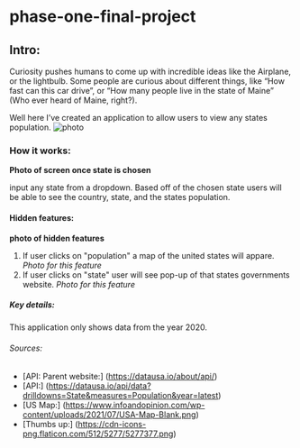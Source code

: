 # phase-one-final-project
## Intro:
Curiosity pushes humans to come up with incredible ideas like the Airplane, or the lightbulb. Some people are curious about different things, like “How fast can this car drive”, or “How many people live in the state of Maine” (Who ever heard of Maine, right?).

Well here I’ve created an application to allow users to view any states population.
![photo](src=")

### How it works:
**Photo of screen once state is chosen**

input any state from a dropdown. Based off of the chosen state users will be able to see the country, state, and the states population.

#### Hidden features:
**photo of hidden features**
1. If user clicks on "population" a map of the united states will appare.
*Photo for this feature*
2. If user clicks on "state" user will see pop-up of that states governments website.
*Photo for this feature*


##### Key details:
This application only shows data from the year 2020.

###### Sources:
* [API: Parent website:] (https://datausa.io/about/api/)
* [API:] (https://datausa.io/api/data?drilldowns=State&measures=Population&year=latest)
* [US Map:] (https://www.infoandopinion.com/wp-content/uploads/2021/07/USA-Map-Blank.png)
* [Thumbs up:] (https://cdn-icons-png.flaticon.com/512/5277/5277377.png)